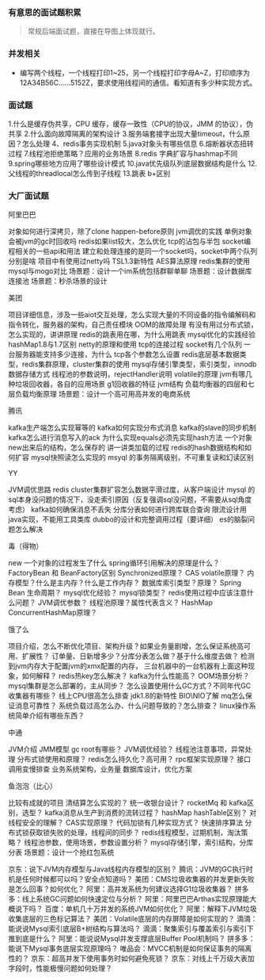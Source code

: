 ### 有意思的面试题积累
> 常规后端面试题，直接在导图上体现就行。

### 并发相关
- 编写两个线程，一个线程打印1~25，另一个线程打印字母A~Z，打印顺序为12A34B56C……5152Z，要求使用线程间的通信。看知道有多少种实现方式。


### 面试题
1.什么是缓存伪共享，CPU 缓存，缓存一致性（CPU的协议，JMM 的协议），伪共享
2.什么面向故障隔离的架构设计
3.服务端套接字出现大量timeout，什么原因？怎么处理
4、redis事务实现机制
5.java对象头有哪些信息
6.熔断器状态扭转过程
7.线程池拒绝策略？应用的业务场景
8.redis 字典扩容与hashmap不同
9.spring哪些地方应用了哪些设计模式
10.java优先级队列底层数据结构是什么
12.父线程的threadlocal怎么传到子线程
13.跳表 b+区别



### 大厂面试题

阿里巴巴

对象如何进行深拷贝，除了clone
happen-before原则
jvm调优的实践
单例对象会被jvm的gc时回收吗
redis如果list较大，怎么优化
tcp的沾包与半包
socket编程相关的一些api和用法
建立和处理连接的是同一个socket吗，socket中两个队列分别是啥
项目中有使用过netty吗
TSL1.3新特性
AES算法原理
redis集群的使用
mysql与mogo对比
场景题：设计一个im系统包括群聊单聊
场景题：设计数据库连接池
场景题：秒杀场景的设计

美团

项目详细信息，涉及一些aiot交互处理，怎么实现大量的不同设备的指令编解码和指令转化，服务器的架构，自己责任模块
OOM的故障处理
有没有用过分布式锁，怎么实现的，讲讲原理
redis的跳表用在哪，为什么用跳表
mysql优化的实践经验
hashMap1.8与1.7区别
netty的原理和使用
tcp的连接过程
socket有几个队列
一台服务器能支持多少连接，为什么
tcp各个参数怎么设置
redis底层基本数据类型，redis集群原理，cluster集群的使用
mysql存储引擎类型，索引类型，innodb数据存储方式
线程池的参数说明，rejectHandler说明
volatile的原理
jvm有哪几种垃圾回收器，各自的应用场景
g1回收器的特征
jvm结构
负载均衡器的四层和七层负载均衡原理
场景题：设计一个高可用高并发的电商系统

腾讯

kafka生产端怎么实现幂等的
kafka如何实现分布式消息
kafka的slave的同步机制
kafka怎么进行消息写入的ack
为什么实现equals必须先实现hash方法
一个对象new出来后的结构，怎么保存的
讲一讲类加载的过程
redis的hash数据结构和如何扩容
mysql快照读怎么实现的
msyql 的事务隔离级别，不可重复读和幻读区别

YY

JVM调优思路
redis cluster集群扩容怎么数据平滑过度，从客户端设计
mysql 的sql本身没问题的情况下，没走索引原因（反复强调sql没问题，不需要从sql角度考虑）
kafka如何确保消息不丢失
分库分表如何进行跨库联合查询
限流设计用java实现，不能用工具类库
dubbo的设计和完整调用过程（要详细）
es的脑裂问题怎么解决

毒（得物）

new 一个对象的过程发生了什么
spring循环引用解决的原理是什么？
FactoryBean 和 BeanFactory区别
Synchronized原理？
CAS volatile原理？
内存模型？什么是主内存？什么是工作内存？
数据库索引类型？原理？
Spring Bean 生命周期？
mysql优化经验？
mysql锁类型？
redis使用过程中应该注意什么问题？
JVM调优参数？
线程池原理？属性代表含义？
HashMap ConcurrentHashMap原理？

饿了么

项目介绍，怎么不断优化项目、架构升级？如果业务量剧增，怎么保证系统高可用、扩展性？
订单量、日新增多少？分库分表怎么做？基于什么维度去做？
检测到jvm内存大于配置jvm的xmx配置的内存， 三台机器中的一台机器有上面这种现象，如何解释？
redis热key怎么解决？
kafka为什么性能高？
OOM场景分析？
mysql集群是怎么部署的，主从同步？
怎么设置使用什么GC方式？不同年代GC收集器有哪些？
线上CPU很高怎么排查
jdk1.8的新特性
BIO\NIO了解
mq怎么保证消息可靠性？
系统负载过高怎么办、什么问题导致的？怎么排查？
linux操作系统简单介绍有哪些东西？

中通

JVM介绍
JMM模型
gc root有哪些？
JVM调优经验？
线程池注意事项，异常处理
分布式锁使用和原理？
redis怎么持久化？高可用？
rpc框架实现原理？
接口调用变慢排查
业务系统架构，业务量
数据库设计，优化方案

鱼泡泡（比心）

比较有成就的项目
清结算怎么实现的？
统一收银台设计？
rocketMq 和 kafka区别，选型？
kafka消息从生产到消费的流转过程？
hashMap  hashTable区别？
对线程安全的理解？
CAS实现原理？
代码加锁有几种实现方式？
快速排序算法
分布式锁获取锁失败的处理，线程间的同步？
redis线程模型，过期机制，淘汰策略？
线程池参数，使用场景，参数设置分析？
mysql存储引擎，索引结构，分库分表
场景题：设计一个抢红包系统

京东：说下JVM内存模型与Java线程内存模型的区别？
腾讯：JVM的GC执行时机是任何时候都可以吗？安全点知道吗？
美团：CMS垃圾收集器的并发更新失败是怎么回事？如何优化？
阿里：高并发系统为何建议选择G1垃圾收集器？
拼多多：线上系统GC问题如何快速定位与分析？
阿里：阿里巴巴Arthas实现原理能大概说下吗？
百度：单机几十万并发的系统JVM如何优化？
阿里：解释下JVM垃圾收集底层的三色标记算法？
美团：Volatile底层的内存屏障是如何实现的？
滴滴：能说说Mysql索引底层B+树结构与算法吗？
滴滴：聚集索引与覆盖索引与索引下推到底是什么？
阿里：能说说Mysql并发支撑底层Buffer Pool机制吗？
拼多多：能说下Mysql事务底层实现原理吗？
唯品会：MVCC机制是如何保证事务的隔离性的？
京东：超高并发下使用事务时如何避免死锁？
京东：对线上千万级大表加字段时，性能极慢问题如何处理？

